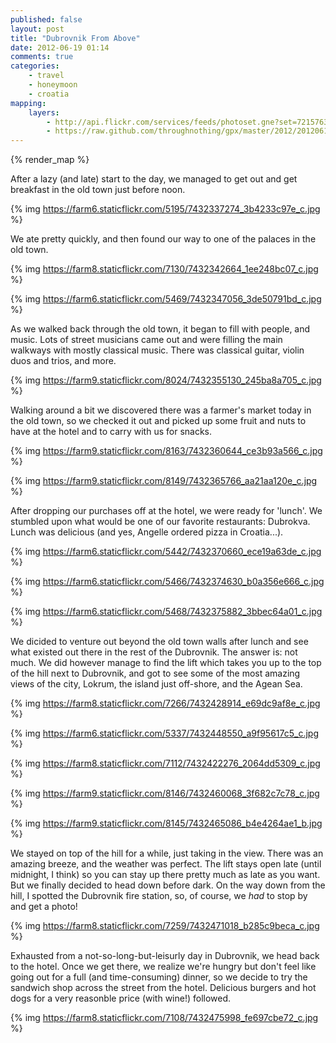 ```yaml
---
published: false
layout: post
title: "Dubrovnik From Above"
date: 2012-06-19 01:14
comments: true
categories: 
    - travel
    - honeymoon
    - croatia
mapping:
    layers:
        - http://api.flickr.com/services/feeds/photoset.gne?set=72157630264935974&nsid=45105880@N00&lang=en-us&georss=1
        - https://raw.github.com/throughnothing/gpx/master/2012/20120619.gpx
---
```


{% render_map %}

After a lazy (and late) start to the day, we managed to get out and
get breakfast in the old town just before noon.

{% img https://farm6.staticflickr.com/5195/7432337274_3b4233c97e_c.jpg %}

We ate pretty quickly, and then found our way to one of the palaces in the old
town.

{% img https://farm8.staticflickr.com/7130/7432342664_1ee248bc07_c.jpg %}

{% img https://farm6.staticflickr.com/5469/7432347056_3de50791bd_c.jpg %}

As we walked back through the old town, it began to fill with people, and
music.  Lots of street musicians came out and were filling the main walkways
with mostly classical music.  There was classical guitar, violin duos and trios,
and more.

{% img https://farm9.staticflickr.com/8024/7432355130_245ba8a705_c.jpg %}

Walking around a bit we discovered there was a farmer's market today in the old
town, so we checked it out and picked up some fruit and nuts to have at the
hotel and to carry with us for snacks.

{% img https://farm9.staticflickr.com/8163/7432360644_ce3b93a566_c.jpg %}

{% img https://farm9.staticflickr.com/8149/7432365766_aa21aa120e_c.jpg %}

After dropping our purchases off at the hotel, we were ready for 'lunch'.  We
stumbled upon what would be one of our favorite restaurants: Dubrokva.  Lunch
was delicious (and yes, Angelle ordered pizza in Croatia...).

{% img https://farm6.staticflickr.com/5442/7432370660_ece19a63de_c.jpg %}

{% img https://farm6.staticflickr.com/5466/7432374630_b0a356e666_c.jpg %}

{% img https://farm6.staticflickr.com/5468/7432375882_3bbec64a01_c.jpg %}

We dicided to venture out beyond the old town walls after lunch and see what
existed out there in the rest of the Dubrovnik.  The answer is: not much.  We
did however manage to find the lift which takes you up to the top of the hill
next to Dubrovnik, and got to see some of the most amazing views of the city,
Lokrum, the island just off-shore, and the Agean Sea.

{% img https://farm8.staticflickr.com/7266/7432428914_e69dc9af8e_c.jpg %}

{% img https://farm6.staticflickr.com/5337/7432448550_a9f95617c5_c.jpg %}

{% img https://farm8.staticflickr.com/7112/7432422276_2064dd5309_c.jpg %}

{% img https://farm9.staticflickr.com/8146/7432460068_3f682c7c78_c.jpg %}

{% img https://farm9.staticflickr.com/8145/7432465086_b4e4264ae1_b.jpg %}

We stayed on top of the hill for a while, just taking in the view.  There was
an amazing breeze, and the weather was perfect.  The lift stays open late (until
midnight, I think) so you can stay up there pretty much as late as you want.
But we finally decided to head down before dark.  On the way down from the
hill, I spotted the Dubrovnik fire station, so, of course, we *had* to stop
by and get a photo!

{% img https://farm8.staticflickr.com/7259/7432471018_b285c9beca_c.jpg %}

Exhausted from a not-so-long-but-leisurly day in Dubrovnik, we head back to the
hotel. Once we get there, we realize we're hungry but don't feel like going out
for a full (and time-consuming) dinner, so we decide to try the sandwich shop
across the street from the hotel.  Delicious burgers and hot dogs for a very
reasonble price (with wine!) followed.

{% img https://farm8.staticflickr.com/7108/7432475998_fe697cbe72_c.jpg %}
